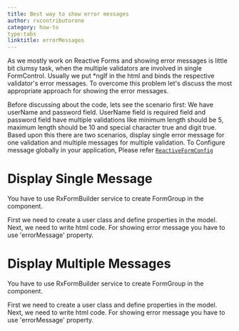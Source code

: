 ```yaml
---
title: Best way to show error messages 
author: rxcontributorone
category: how-to
type:tabs
linktitle: errorMessages 
---
```


As we mostly work on Reactive Forms and showing error messages is little bit clumsy task, when the multiple validators are involved in single FormControl. Usually we put *ngIf in the html and binds the respective validator's error messages. To overcome this problem let's discuss the most appropriate approach for showing the error messages.

Before discussing about the code, lets see the scenario first:
We have userName and password field. UserName field is required field and password field have multiple validations like minimum length should be 5, maximum length should be 10 and special character true and digit true. Based upon this there are two scenarios, display single error message for one validation and multiple messages for multiple validation. 
To Configure message globally in your application, Please refer <a href="/api/reactive-form-config">`ReactiveFormConfig`</a>

# Display Single Message

You have to use RxFormBuilder service to create FormGroup in the component.

<data-scope scope="['decorator']">
First we need to create a user class and define properties in the model.
<div component="app-code" key="error-single-model"></div> 
</data-scope>
<div component="app-code" key="error-single-component"></div> 
Next, we need to write html code. For showing error message you have to use 'errorMessage' property.
<div component="app-code" key="error-single-html"></div> 
<div component="app-example-runner" ref-component="app-errormessage-single"></div>

# Display Multiple Messages

You have to use RxFormBuilder service to create FormGroup in the component.

<data-scope scope="['decorator']">
First we need to create a user class and define properties in the model.
<div component="app-code" key="error-complete-model"></div> 
</data-scope>
<div component="app-code" key="error-complete-component"></div> 
Next, we need to write html code. For showing error message you have to use 'errorMessage' property.
<div component="app-code" key="error-complete-html"></div> 
<div component="app-example-runner" ref-component="app-errormessage-complete"></div>
